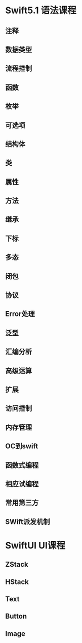 # Swift5.1 语法课程
## 注释
## 数据类型
## 流程控制
## 函数
## 枚举
## 可选项
## 结构体
## 类
## 属性
## 方法
## 继承
## 下标
## 多态
## 闭包
## 协议
## Error处理
## 泛型
## 汇编分析
## 高级运算
## 扩展
## 访问控制
## 内存管理
## OC到swift
## 函数式编程
## 相应试编程
## 常用第三方
## SWift派发机制


# SwiftUI UI课程 

## ZStack
## HStack
## Text
## Button
## Image
